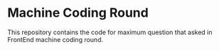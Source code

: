 
# Machine Coding Round
<p>This repository contains the code for maximum question that asked in FrontEnd machine coding round.</p>
